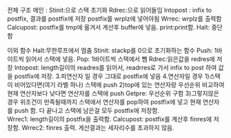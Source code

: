 전체 구조
메인 :
Stinit:으로 스택 초기화
Rdrec:으로 읽어들임
Intopost : infix to postfix, 결과를 postfix에 저장
postfix를 wrplz에 넣어야됨
Wrrec: wrplz를 출력함
Calcupost: postfix를 tmp에 옮겨서 계산후 buffer에 넣음.
print:print함.
Halt: 중단함


이외 함수
Halt:무한루프에서 멈춤
Stinit: stackp를 0으로 초기화하는 함수
Push: 1바이트씩 읽어서 스택에 넣음.
Pop: 1바이트씩 스택에서 뺌
Rdrec:읽은값을 redres에 저장
Intopost: length길이의 readres를 읽어서, readrres로 가서 	 infix to post 하여 값을 postfix에 저장.
3.피연산자 일 경우 그대로 postfix에 넣음
4.연산자일 경우 
1)스택이 비어있다면(여기 라벨 하나) 스택에 push
2)top에 있는 연산자랑 우선순위 비교하여 현재 연산자보다 낮다면 연산자를 스택에 push
Getpre: 우선순위  구함
3)그렇지않은 경우 위조건이 만족될때까지 스택에서 연산자를 pop하여 postfix에 넣고 현재 연산자를 push 함.
다 끝나고 스택에 남은걸 모두 postfix에 저장함.\
Wrrec1: length길이의 postfix을 출력함.
Calcupost: postfix를 계산후 finres에 저장함. 
Wrrec2: finres	출력. 게산결과는 세자리수를 초과하지 않음.



